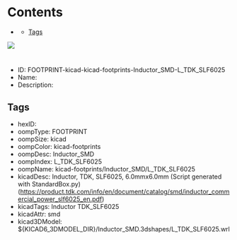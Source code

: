 



Contents
========

* [](#)
	* [Tags](#tags)
  
![][im]
# 

- ID: FOOTPRINT-kicad-kicad-footprints-Inductor_SMD-L_TDK_SLF6025
- Name: 
- Description: 

## Tags

- hexID: 
- oompType: FOOTPRINT
- oompSize: kicad
- oompColor: kicad-footprints
- oompDesc: Inductor_SMD
- oompIndex: L_TDK_SLF6025
- oompName: kicad-footprints/Inductor_SMD/L_TDK_SLF6025
- kicadDesc: Inductor, TDK, SLF6025, 6.0mmx6.0mm (Script generated with StandardBox.py) (https://product.tdk.com/info/en/document/catalog/smd/inductor_commercial_power_slf6025_en.pdf)
- kicadTags: Inductor TDK_SLF6025
- kicadAttr: smd
- kicad3DModel: ${KICAD6_3DMODEL_DIR}/Inductor_SMD.3dshapes/L_TDK_SLF6025.wrl



[im]: image.png
